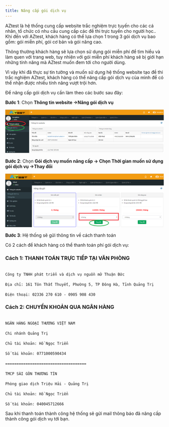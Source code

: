 ```yaml
---
title: Nâng cấp gói dịch vụ
---
```

AZtest là hệ thống cung cấp website trắc nghiệm trực tuyến cho các cá nhân, tổ chức có nhu cầu cung cấp các đề thi trực tuyến cho người học.. Khi đến với AZtest, khách hàng có thể lựa chọn 1 trong 3 gói dịch vụ bao gồm: gói miễn phí, gói cơ bản và gói nâng cao. 

Thông thường khách hàng sẽ lựa chọn sử dụng gói miễn phí để tìm hiểu và làm quen với trang web, tuy nhiên với gói miễn phí khách hàng sẽ bị giới hạn những tính năng mà AZtest muốn đem tới cho người dùng. 

Vì vậy khi đã thực sự tin tưởng và muốn sử dụng hệ thống website tạo đề thi trắc nghiệm AZtest, khách hàng có thể nâng cấp gói dịch vụ của mình để có thể nhận được nhiều tính năng vượt trội hơn. 

Để nâng cấp gói dịch vụ cần làm theo các bước sau đây:

**Bước 1**: Chọn **Thông tin website ->Nâng gói dịch vụ** 

![](../images/test/huong-dan-nang-goi-dich-vu-2.png)

**Bước 2**: Chọn **Gói dịch vụ muốn nâng cấp -> Chọn Thời gian muốn sử dụng gói dịch vụ ->Thay đổi**

![](../images/test/huong-dan-nang-goi-dich-vu-1.png)

**Bước 3**: Hệ thống sẽ gửi thông tin về cách thanh toán 

Có 2 cách để khách hàng có thể thanh toán phí gói dịch vụ:

### Cách 1: THANH TOÁN TRỰC TIẾP TẠI VĂN PHÒNG

```

Công ty TNHH phát triển và dịch vụ nguồn mở Thuận Đức

Địa chỉ: 161 Tôn Thất Thuyết, Phường 5, TP Đông Hà, Tỉnh Quảng Trị

Điện thoại: 02336 270 610 - 0905 908 430
```

### Cách 2: CHUYỂN KHOẢN QUA NGÂN HÀNG

```

NGÂN HÀNG NGOẠI THƯƠNG VIỆT NAM

Chi nhánh Quảng Trị

Chủ tài khoản: Hồ Ngọc Triển

Số tài khoản: 0771000590434

====================================

TMCP SÀI GÒN THƯƠNG TÍN

Phòng giao dịch Triệu Hải - Quảng Trị

Chủ tài khoản: Hồ Ngọc Triển

Số tài khoản: 040045712666
```

Sau khi thanh toán thành công hệ thống sẽ gửi mail thông báo đã nâng cấp thành công gói dịch vụ tới bạn. 



